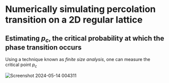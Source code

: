 # Numerically simulating percolation transition on a 2D regular lattice


## Estimating $p_c$, the critical probability at which the phase transition occurs
Using a technique known as _finite size analysis_, one can measure the critical point $p_c$ 


![Screenshot 2024-05-14 004311](https://github.com/lorenzorizzi17/percolation_2d_grid/assets/102590961/482ba119-f892-4f9b-8b0a-a4de74a2a503)


